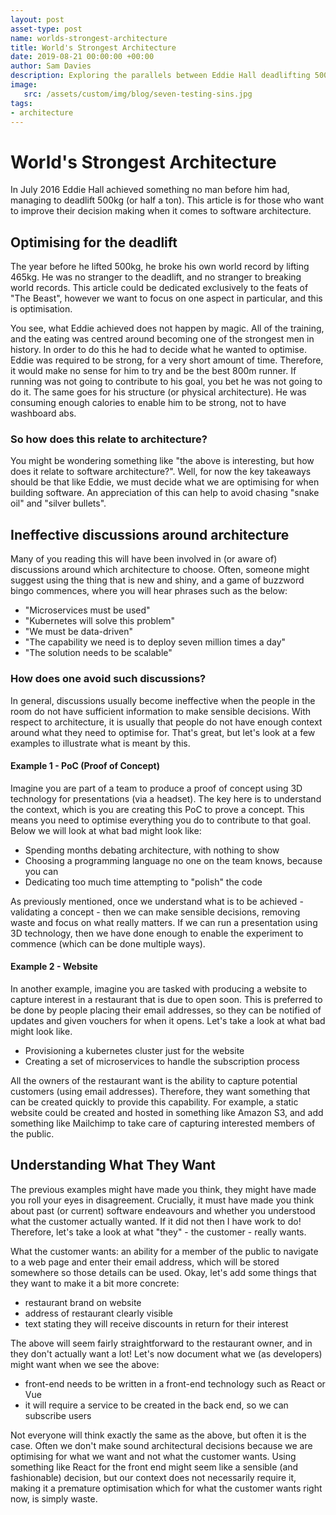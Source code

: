```yaml
---
layout: post
asset-type: post
name: worlds-strongest-architecture
title: World's Strongest Architecture
date: 2019-08-21 00:00:00 +00:00
author: Sam Davies
description: Exploring the parallels between Eddie Hall deadlifting 500kg and software architecture
image:
   src: /assets/custom/img/blog/seven-testing-sins.jpg
tags:
- architecture
---
```


# World's Strongest Architecture
In July 2016 Eddie Hall achieved something no man before him had, managing to deadlift 500kg (or half a ton). This
article is for those who want to improve their decision making when it comes to software architecture.

## Optimising for the deadlift
The year before he lifted 500kg, he broke his own world record by lifting 465kg. He was no stranger to the deadlift,
and no stranger to breaking world records. This article could be dedicated exclusively to the feats of "The Beast",
however we want to focus on one aspect in particular, and this is optimisation.

You see, what Eddie achieved does not happen by magic. All of the training, and the eating was centred around becoming
one of the strongest men in history. In order to do this he had to decide what he wanted to optimise. Eddie was required
to be strong, for a very short amount of time. Therefore, it would make no sense for him to try and be the best 800m
runner. If running was not going to contribute to his goal, you bet he was not going to do it. The same goes for his
structure (or physical architecture). He was consuming enough calories to enable him to be strong, not to have washboard
abs.

### So how does this relate to architecture?
You might be wondering something like "the above is interesting, but how does it relate to software architecture?".
Well, for now the key takeaways should be that like Eddie, we must decide what we are optimising for when building
software. An appreciation of this can help to avoid chasing "snake oil" and "silver bullets".

## Ineffective discussions around architecture
Many of you reading this will have been involved in (or aware of) discussions around which architecture to choose.
Often, someone might suggest using the thing that is new and shiny, and a game of buzzword bingo commences, where you
will hear phrases such as the below:

- "Microservices must be used"
- "Kubernetes will solve this problem"
- "We must be data-driven"
- "The capability we need is to deploy seven million times a day"
- "The solution needs to be scalable"

### How does one avoid such discussions?
In general, discussions usually become ineffective when the people in the room do not have sufficient information
to make sensible decisions. With respect to architecture, it is usually that people do not have enough context
around what they need to optimise for. That's great, but let's look at a few examples to illustrate what is meant
by this.

#### Example 1 - PoC (Proof of Concept)
Imagine you are part of a team to produce a proof of concept using 3D technology for presentations (via a headset). The
key here is to understand the context, which is you are creating this PoC to prove a concept. This means you need to
optimise everything you do to contribute to that goal. Below we will look at what bad might look like:

- Spending months debating architecture, with nothing to show
- Choosing a programming language no one on the team knows, because you can
- Dedicating too much time attempting to "polish" the code

As previously mentioned, once we understand what is to be achieved - validating a concept - then we can make sensible
decisions, removing waste and focus on what really matters. If we can run a presentation using 3D technology, then we 
have done enough to enable the experiment to commence (which can be done multiple ways).

#### Example 2 - Website
In another example, imagine you are tasked with producing a website to capture interest in a restaurant that is due to
open soon. This is preferred to be done by people placing their email addresses, so they can be notified of updates and
given vouchers for when it opens. Let's take a look at what bad might look like.

- Provisioning a kubernetes cluster just for the website
- Creating a set of microservices to handle the subscription process

All the owners of the restaurant want is the ability to capture potential customers (using email addresses). Therefore,
they want something that can be created quickly to provide this capability. For example, a static website could be
created and hosted in something like Amazon S3, and add something like Mailchimp to take care of capturing interested
members of the public.

## Understanding What They Want
The previous examples might have made you think, they might have made you roll your eyes in disagreement. Crucially,
it must have made you think about past (or current) software endeavours and whether you understood what the customer
actually wanted. If it did not then I have work to do! Therefore, let's take a look at what "they" - the customer -
really wants.

What the customer wants: an ability for a member of the public to navigate to a web page and enter their email address,
which will be stored somewhere so those details can be used. Okay, let's add some things that they want to make it a
bit more concrete:

- restaurant brand on website
- address of restaurant clearly visible
- text stating they will receive discounts in return for their interest

The above will seem fairly straightforward to the restaurant owner, and in they don't actually want a lot! Let's
now document what we (as developers) might want when we see the above:

- front-end needs to be written in a front-end technology such as React or Vue
- it will require a service to be created in the back end, so we can subscribe users

Not everyone will think exactly the same as the above, but often it is the case. Often we don't make sound
architectural decisions because we are optimising for what we want and not what the customer wants. Using something
like React for the front end might seem like a sensible (and fashionable) decision, but our context does not 
necessarily require it, making it a premature optimisation which for what the customer wants right now, is simply waste.